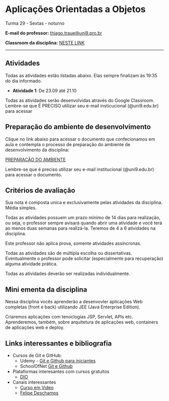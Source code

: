 # Aplicações Orientadas a Objetos

Turma 29 - Sextas - noturno

**E-mail do professor:** thiago.traue@uni9.pro.br

**Classroom da disciplina:** [NESTE LINK](https://classroom.google.com/c/NDg4ODEyMTIzNDI3?cjc=7s7ogo5)

---

## Atividades

Todas as atividades estão listadas abaixo. Elas sempre finalizam às 19:35 do dia informado.

- **Atividade 1**: De 23.09 até 21.10

Todas as atividades serão desenvolvidas através do Google Classroom. Lembre-se que É PRECISO utilizar seu e-mail insticucional (@uni9.edu.br) para acessar

## Preparação do ambiente de desenvolvimento

Clique no link abaixo para acessar o documento que confecionamos em aula e contempla o processo de preparação do ambiente de desenvolvimento da disciplina:

[PREPARAÇÃO DO AMBIENTE](https://docs.google.com/document/d/1H0YHy7HAcrApTEqdVagDEqbouThAHmFQZqlt7rRxPiE/edit?usp=sharing)

Lembre-se que é preciso utilizar seu e-mail institucional (@uni9.edu.br) para acessar o documento.

## Critérios de avaliação

Sua nota é composta unica e exclusivamente pelas atividades da disciplina. Média simples.

Todas as atividades possuem um prazo mínimo de 14 dias para realização, ou seja, o professor sempre avisará quando abrir uma atividade e você terá ao menos duas semanas para realizá-la. Teremos de 4 a 6 atividades na disciplina.

Este professor não aplica prova, somente atividades assíncronas.

Todas as atividades são de múltipla escolha ou dissertativas. Eventualmente o professor pode solicitar (especialmente para recuperação) alguma atividade prática.

Todas as atividades deverão ser realizadas individualmente.

## Mini ementa da disciplina

Nessa disciplina vocês aprenderão a desenvovler aplicações Web completas (front e back) utilizando JEE (Java Enterprise Edition).

Criaremos aplicações com tenoclogias JSP, Servlet, APIs etc. Aprenderemos, também, sobre arquitetura de aplicações web, containers de aplicações web e deploy.

## Links interessantes e bibliografia

- Cursos de Git e GitHub:
  - Udemy - [Git e Github para iniciantes](https://www.udemy.com/course/git-e-github-para-iniciantes/)
  - SchoolOfNet [Git e Github](https://www.schoolofnet.com/curso/git/controle-de-versao/git-e-github/)
- Plataformas interesantes com cursos gratuitos
  - [DIO](https://www.dio.me/)
- Canais interessantes
  - [Curso em Video](https://www.youtube.com/c/CursoemV%C3%ADdeo)
  - [Felipe Deschamps](https://www.youtube.com/c/FilipeDeschamps)
